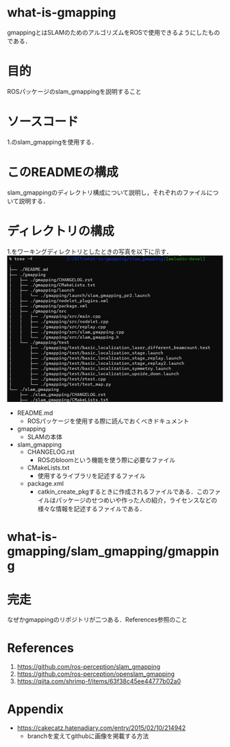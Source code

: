 # what-is-gmapping
gmappingとはSLAMのためのアルゴリズムをROSで使用できるようにしたものである．
# 目的
ROSパッケージのslam_gmappingを説明すること
# ソースコード
1.のslam_gmappingを使用する．
# このREADMEの構成
slam_gmappingのディレクトリ構成について説明し，それぞれのファイルについて説明する．
# ディレクトリの構成
1.をワーキングディレクトリとしたときの写真を以下に示す．
![top-page](https://github.com/hellocit/what-is-gmapping/blob/image/a.png)

* README.md 
    * ROSパッケージを使用する際に読んでおくべきドキュメント
* gmapping
    * SLAMの本体
* slam_gmapping
    * CHANGELOG.rst
        * ROSのbloomという機能を使う際に必要なファイル
    * CMakeLists.txt
        * 使用するライブラリを記述するファイル
    * package.xml
        * catkin_create_pkgするときに作成されるファイルである．このファイルはパッケージのせつめいや作った人の紹介，ライセンスなどの様々な情報を記述するファイルである．

# what-is-gmapping/slam_gmapping/gmapping



# 完走
なぜかgmappingのリポジトリが二つある．References参照のこと
# References
1. https://github.com/ros-perception/slam_gmapping
1. https://github.com/ros-perception/openslam_gmapping
1. https://qiita.com/shrimp-f/items/63f38c45ee44777b02a0



# Appendix
* https://cakecatz.hatenadiary.com/entry/2015/02/10/214942
    * branchを変えてgithubに画像を掲載する方法